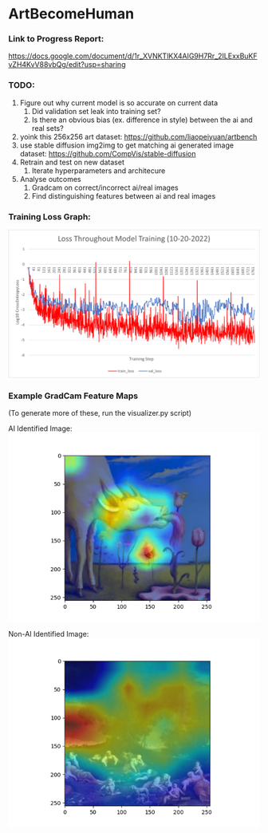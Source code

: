 # ArtBecomeHuman

### Link to Progress Report:
https://docs.google.com/document/d/1r_XVNKTlKX4AIG9H7Rr_2ILExxBuKFvZH4KvV88vbQg/edit?usp=sharing

### TODO:
1. Figure out why current model is so accurate on current data
    1. Did validation set leak into training set?
    2. Is there an obvious bias (ex. difference in style) between the ai and real sets?
2. yoink this 256x256 art dataset: https://github.com/liaopeiyuan/artbench
3. use stable diffusion img2img to get matching ai generated image dataset: https://github.com/CompVis/stable-diffusion
4. Retrain and test on new dataset
    1. Iterate hyperparameters and architecure
5. Analyse outcomes
    1. Gradcam on correct/incorrect ai/real images
    2. Find distinguishing features between ai and real images

### Training Loss Graph:
![graph showing loss throughout training](example_images/loss_graph_10-20.png?raw=true)

### Example GradCam Feature Maps
(To generate more of these, run the visualizer.py script) <br />

AI Identified Image: <br />
![graph showing loss throughout training](example_images/ai_example_activations.png?raw=true)

Non-AI Identified Image: <br />
![graph showing loss throughout training](example_images/non-ai_example_activations.png?raw=true)
